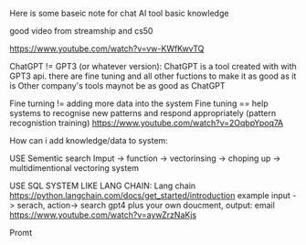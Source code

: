 Here is some baseic note for chat AI tool basic knowledge

good video from streamship and cs50

https://www.youtube.com/watch?v=vw-KWfKwvTQ


ChatGPT != GPT3 (or whatever version): ChatGPT is a tool created with with GPT3 api. there are fine tuning and all other fuctions to make it as good as it is
Other company's tools maynot be as good as ChatGPT 

Fine turning != adding more data into the system
Fine tuning == help systems to recognise new patterns and respond appropriately (pattern recognistion training)
https://www.youtube.com/watch?v=2OqbpYpoq7A

How can i add knowledge/data to system:

USE Sementic search
Imput -> function -> vectorinsing -> choping up -> multidimentional vectoring system

USE SQL SYSTEM LIKE LANG CHAIN: 
Lang chain https://python.langchain.com/docs/get_started/introduction
example input -> serach,  action-> search gpt4 plus your own doucment, output: email 
https://www.youtube.com/watch?v=aywZrzNaKjs


Promt

